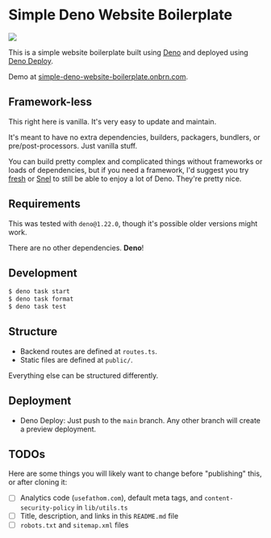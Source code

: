 # Simple Deno Website Boilerplate

[![](https://github.com/BrunoBernardino/deno-boilerplate-simple-website/workflows/Run%20Tests/badge.svg)](https://github.com/BrunoBernardino/deno-boilerplate-simple-website/actions?workflow=Run+Tests)

This is a simple website boilerplate built using [Deno](https://deno.land) and deployed using [Deno Deploy](https://deno.com/deploy).

Demo at [simple-deno-website-boilerplate.onbrn.com](https://simple-deno-website-boilerplate.onbrn.com).

## Framework-less

This right here is vanilla. It's very easy to update and maintain.

It's meant to have no extra dependencies, builders, packagers, bundlers, or pre/post-processors. Just vanilla stuff.

You can build pretty complex and complicated things without frameworks or loads of dependencies, but if you need a framework, I'd suggest you try [fresh](https://fresh.deno.dev/) or [Snel](https://crewdevio.mod.land/projects/Snel) to still be able to enjoy a lot of Deno. They're pretty nice.

## Requirements

This was tested with `deno@1.22.0`, though it's possible older versions might work.

There are no other dependencies. **Deno**!

## Development

```sh
$ deno task start
$ deno task format
$ deno task test
```

## Structure

- Backend routes are defined at `routes.ts`.
- Static files are defined at `public/`.

Everything else can be structured differently.

## Deployment

- Deno Deploy: Just push to the `main` branch. Any other branch will create a preview deployment.

## TODOs

Here are some things you will likely want to change before "publishing" this, or after cloning it:

- [ ] Analytics code (`usefathom.com`), default meta tags, and `content-security-policy` in `lib/utils.ts`
- [ ] Title, description, and links in this `README.md` file
- [ ] `robots.txt` and `sitemap.xml` files
